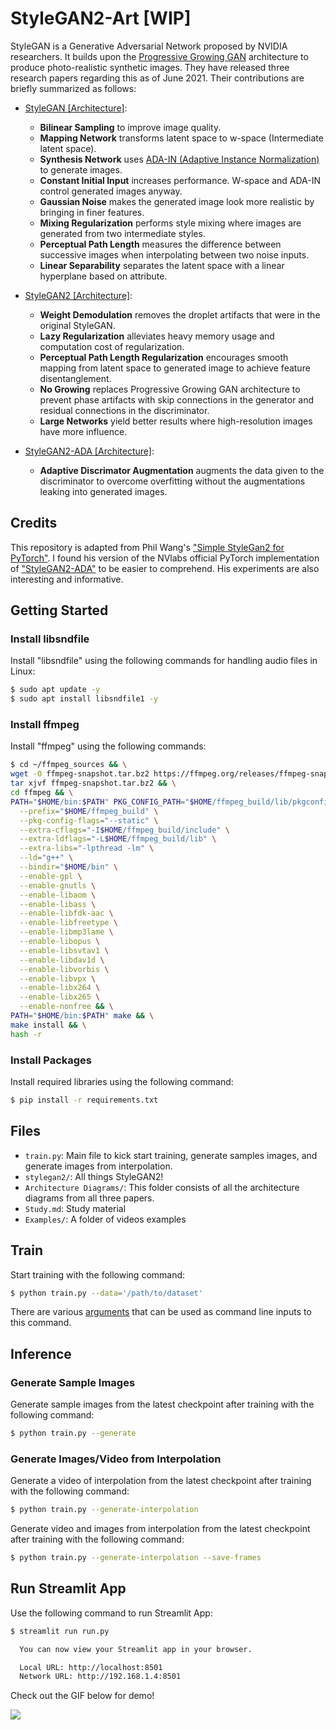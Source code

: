 # StyleGAN2-Art [WIP]

StyleGAN is a Generative Adversarial Network proposed by NVIDIA researchers. It builds upon the <a href="https://arxiv.org/pdf/1710.10196.pdf">Progressive Growing GAN</a> architecture to produce photo-realistic synthetic images. They have released three research papers regarding this as of June 2021. Their contributions are briefly summarized as follows:

- <a href="https://arxiv.org/pdf/1812.04948.pdf">StyleGAN </a><a href="./Architecture Diagrams/StyleGAN-Architecture.png">[Architecture]</a>:
  - <b>Bilinear Sampling</b> to improve image quality.
  - <b>Mapping Network</b> transforms latent space to w-space (Intermediate latent space).
  - <b>Synthesis Network</b> uses <a href="https://arxiv.org/pdf/1703.06868.pdf">ADA-IN (Adaptive Instance Normalization)</a> to generate images.
  - <b>Constant Initial Input</b> increases performance. W-space and ADA-IN control generated images anyway.
  - <b>Gaussian Noise</b> makes the generated image look more realistic by bringing in finer features.
  - <b>Mixing Regularization</b> performs style mixing where images are generated from two intermediate styles.
  - <b>Perceptual Path Length</b> measures the difference between successive images when interpolating between two noise inputs.
  - <b>Linear Separability</b> separates the latent space with a linear hyperplane based on attribute.

- <a href="https://arxiv.org/pdf/1912.04958.pdf">StyleGAN2 </a><a href="./Architecture Diagrams/StyleGAN2-Architecture.png">[Architecture]</a>:
  - <b>Weight Demodulation</b> removes the droplet artifacts that were in the original StyleGAN.
  - <b>Lazy Regularization</b> alleviates heavy memory usage and computation cost of regularization.
  - <b>Perceptual Path Length Regularization</b> encourages smooth mapping from latent space to generated image to achieve feature disentanglement.
  - <b>No Growing</b> replaces Progressive Growing GAN architecture to prevent phase artifacts with skip connections in the generator and residual connections in the discriminator.
  - <b>Large Networks</b> yield better results where high-resolution images have more influence.

- <a href="https://arxiv.org/pdf/2006.06676.pdf">StyleGAN2-ADA </a><a href="./Architecture Diagrams/StyleGAN2-ADA-Architecture.png">[Architecture]</a>:
  - <b>Adaptive Discrimator Augmentation</b> augments the data given to the discriminator to overcome overfitting without the augmentations leaking into generated images.


## Credits

This repository is adapted from Phil Wang's <a href="https://github.com/lucidrains/stylegan2-pytorch">"Simple StyleGan2 for PyTorch"</a>. I found his version of the NVlabs official PyTorch implementation of <a href="https://github.com/NVlabs/stylegan2-ada-pytorch">"StyleGAN2-ADA"</a> to be easier to comprehend. His experiments are also interesting and informative.


## Getting Started

### Install libsndfile

Install "libsndfile" using the following commands for handling audio files in Linux:
```bash
$ sudo apt update -y
$ sudo apt install libsndfile1 -y
```


### Install ffmpeg

Install "ffmpeg" using the following commands:
```bash
$ cd ~/ffmpeg_sources && \
wget -O ffmpeg-snapshot.tar.bz2 https://ffmpeg.org/releases/ffmpeg-snapshot.tar.bz2 && \
tar xjvf ffmpeg-snapshot.tar.bz2 && \
cd ffmpeg && \
PATH="$HOME/bin:$PATH" PKG_CONFIG_PATH="$HOME/ffmpeg_build/lib/pkgconfig" ./configure \
  --prefix="$HOME/ffmpeg_build" \
  --pkg-config-flags="--static" \
  --extra-cflags="-I$HOME/ffmpeg_build/include" \
  --extra-ldflags="-L$HOME/ffmpeg_build/lib" \
  --extra-libs="-lpthread -lm" \
  --ld="g++" \
  --bindir="$HOME/bin" \
  --enable-gpl \
  --enable-gnutls \
  --enable-libaom \
  --enable-libass \
  --enable-libfdk-aac \
  --enable-libfreetype \
  --enable-libmp3lame \
  --enable-libopus \
  --enable-libsvtav1 \
  --enable-libdav1d \
  --enable-libvorbis \
  --enable-libvpx \
  --enable-libx264 \
  --enable-libx265 \
  --enable-nonfree && \
PATH="$HOME/bin:$PATH" make && \
make install && \
hash -r
```


### Install Packages

Install required libraries using the following command:
```bash
$ pip install -r requirements.txt
```


## Files

- `train.py`: Main file to kick start training, generate samples images, and generate images from interpolation.
- `stylegan2/`: All things StyleGAN2!
- `Architecture Diagrams/`: This folder consists of all the architecture diagrams from all three papers.
- `Study.md`: Study material
- `Examples/`: A folder of videos examples


## Train

Start training with the following command:
```bash
$ python train.py --data='/path/to/dataset'
```
There are various [arguments](./stylegan2/README.md#`train_from_folder`) that can be used as command line inputs to this command.


## Inference

### Generate Sample Images

Generate sample images from the latest checkpoint after training with the following command:
```bash
$ python train.py --generate
```


### Generate Images/Video from Interpolation

Generate a video of interpolation from the latest checkpoint after training with the following command:
```bash
$ python train.py --generate-interpolation
```

Generate video and images from interpolation from the latest checkpoint after training with the following command:
```bash
$ python train.py --generate-interpolation --save-frames
```


## Run Streamlit App

Use the following command to run Streamlit App:
```bash
$ streamlit run run.py

  You can now view your Streamlit app in your browser.

  Local URL: http://localhost:8501
  Network URL: http://192.168.1.4:8501

```

Check out the GIF below for demo!

<img src="./app.gif">
